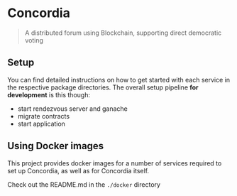 # Concordia
> A distributed forum using Blockchain, supporting direct democratic voting

## Setup

You can find detailed instructions on how to get started with each service in the respective package directories. The
overall setup pipeline **for development** is this though:

- start rendezvous server and ganache
- migrate contracts
- start application

## Using Docker images

This project provides docker images for a number of services required to set up Concordia, as well as for Concordia
itself.

Check out the README.md in the `./docker` directory
